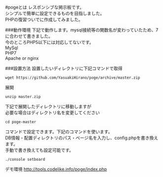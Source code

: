 #pogeとは
レスポンシブな掲示板です。  
シンプルで簡単に設定できるものを目指しました。  
PHPの復習ついでに作成してみました。  
  
###動作環境
下記で動作します。mysql接続等の関数名が変わっていたため、7に合わせて書きました。  
今のところPHP5以下には対応してないです。  
MySql  
PHP7  
Apache or nginx  
  
###設置方法
設置したいディレクトリに下記コマンドで取得  
```
wget https://github.com/YasuakiHirano/poge/archive/master.zip  
```
  
展開
```
unzip master.zip  
```
  
下記で展開したディレクトリに移動しますが  
必要な場合はディレクトリ名を変更してください  
```
cd poge-master
```
  
コマンドで設定できます。下記のコマンドを使います。  
DB情報・配置ディレクトリのパス・ページ名を入力し、config.phpを書き換えます。  
手動で書き換えても設定可能です。  
```
./console setboard  
```
  
デモ環境
http://tools.codelike.info/poge/index.php
